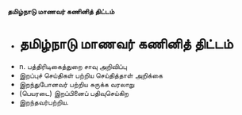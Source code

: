 **தமிழ்நாடு மாணவர் கணினித் திட்டம்**
- # தமிழ்நாடு மாணவர் கணினித் திட்டம்
- n. பத்திரிடிகைத்துறை சாவு அறிவிப்பு
- இறப்புச் செய்திகள் பற்றிய செய்தித்தாள் அறிக்கை
- இறந்துபோனவர் பற்றிய சுருக்க வரலாறு
- (பெயரடை) இறப்பினைப் பதிவுசெய்கிற
- இறந்தவர்பற்றிய.

